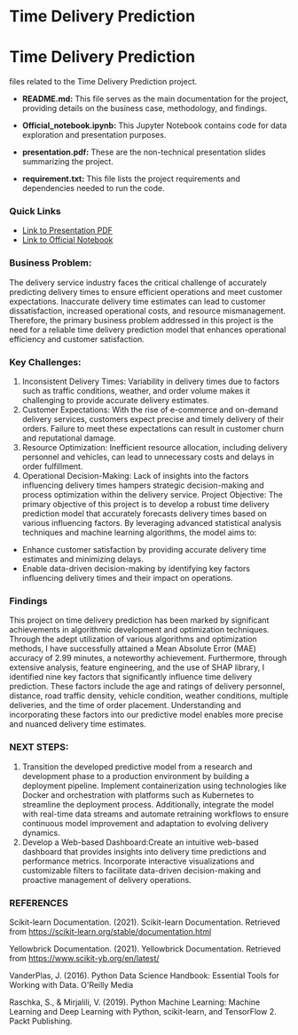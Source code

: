 # Time Delivery Prediction

# Time Delivery Prediction

 files related to the Time Delivery Prediction project.

- **README.md:** This file serves as the main documentation for the project, providing details on the business case, methodology, and findings.

- **Official_notebook.ipynb:** This Jupyter Notebook contains code for data exploration and presentation purposes.

- **presentation.pdf:** These are the non-technical presentation slides summarizing the project.

- **requirement.txt:** This file lists the project requirements and dependencies needed to run the code.


### Quick Links
- [Link to Presentation PDF](https://github.com/songthao1610/Food-Delivery-Time-Prediction/blob/main/presentation.pdf)
- [Link to Official Notebook](https://github.com/songthao1610/Food-Delivery-Time-Prediction/blob/main/official_notebook.ipynb)

### Business Problem: 
The delivery service industry faces the critical challenge of accurately predicting delivery times to ensure efficient operations and meet customer expectations. Inaccurate delivery time estimates can lead to customer dissatisfaction, increased operational costs, and resource mismanagement. Therefore, the primary business problem addressed in this project is the need for a reliable time delivery prediction model that enhances operational efficiency and customer satisfaction.
### Key Challenges:
1. Inconsistent Delivery Times: Variability in delivery times due to factors such as traffic conditions, weather, and order volume makes it challenging to provide accurate delivery estimates.
2. Customer Expectations: With the rise of e-commerce and on-demand delivery services, customers expect precise and timely delivery of their orders. Failure to meet these expectations can result in customer churn and reputational damage.
3. Resource Optimization: Inefficient resource allocation, including delivery personnel and vehicles, can lead to unnecessary costs and delays in order fulfillment.
4. Operational Decision-Making: Lack of insights into the factors influencing delivery times hampers strategic decision-making and process optimization within the delivery service.
Project Objective:
The primary objective of this project is to develop a robust time delivery prediction model that accurately forecasts delivery times based on various influencing factors. By leveraging advanced statistical analysis techniques and machine learning algorithms, the model aims to:
-  Enhance customer satisfaction by providing accurate delivery time estimates and minimizing delays.
- Enable data-driven decision-making by identifying key factors influencing delivery times and their impact on operations.
### Findings
This project on time delivery prediction has been marked by significant achievements in algorithmic development and optimization techniques. Through the adept utilization of various algorithms and optimization methods, I have successfully attained a Mean Absolute Error (MAE) accuracy of 2.99 minutes, a noteworthy achievement. 
Furthermore, through extensive analysis, feature engineering, and the use of SHAP library, I identified nine key factors that significantly influence time delivery prediction. These factors include the age and ratings of delivery personnel, distance, road traffic density, vehicle condition, weather conditions, multiple deliveries, and the time of order placement. Understanding and incorporating these factors into our predictive model enables more precise and nuanced delivery time estimates. 
### NEXT STEPS:
1. Transition the developed predictive model from a research and development phase to a production environment by building a deployment pipeline. Implement containerization using technologies like Docker and orchestration with platforms such as Kubernetes to streamline the deployment process. Additionally, integrate the model with real-time data streams and automate retraining workflows to ensure continuous model improvement and adaptation to evolving delivery dynamics.
2. Develop a Web-based Dashboard:Create an intuitive web-based dashboard that provides insights into delivery time predictions and performance metrics. Incorporate interactive visualizations and customizable filters to facilitate data-driven decision-making and proactive management of delivery operations. 
### REFERENCES
Scikit-learn Documentation. (2021). Scikit-learn Documentation. Retrieved from https://scikit-learn.org/stable/documentation.html

Yellowbrick Documentation. (2021). Yellowbrick Documentation. Retrieved from https://www.scikit-yb.org/en/latest/

VanderPlas, J. (2016). Python Data Science Handbook: Essential Tools for Working with Data. O'Reilly Media

Raschka, S., & Mirjalili, V. (2019). Python Machine Learning: Machine Learning and Deep Learning with Python, scikit-learn, and TensorFlow 2. Packt Publishing.
